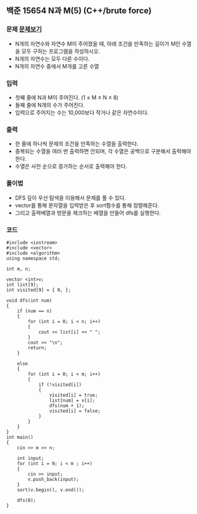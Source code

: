 ## 백준 15654 N과 M(5) (C++/brute force)

### 문제 [문제보기](https://www.acmicpc.net/problem/15654)
 - N개의 자연수와 자연수 M이 주어졌을 때, 아래 조건을 만족하는 길이가 M인 수열을 모두 구하는 프로그램을 작성하시오. 
 - N개의 자연수는 모두 다른 수이다.
 - N개의 자연수 중에서 M개를 고른 수열

### 입력
 - 첫째 줄에 N과 M이 주어진다. (1 ≤ M ≤ N ≤ 8)
 - 둘째 줄에 N개의 수가 주어진다. 
 - 입력으로 주어지는 수는 10,000보다 작거나 같은 자연수이다.

### 출력
 - 한 줄에 하나씩 문제의 조건을 만족하는 수열을 출력한다. 
 - 중복되는 수열을 여러 번 출력하면 안되며, 각 수열은 공백으로 구분해서 출력해야 한다.
 - 수열은 사전 순으로 증가하는 순서로 출력해야 한다.

### 풀이법
 - DFS 깊이 우선 탐색을 이용해서 문제를 풀 수 있다. 
 - vector를 통해 문자열을 입력받은 후 sort함수를 통해 정렬해준다. 
 - 그리고 출력배열과 방문을 체크하는 배열을 만들어 dfs를 실행한다.
 

### 코드
```
#include <iostream>
#include <vector>
#include <algorithm>
using namespace std;

int m, n;

vector <int>v;
int list[9];
int visited[9] = { 0, };

void dfs(int num)
{
	if (num == n)
	{
		for (int i = 0; i < n; i++)
		{
			cout << list[i] << " ";
		}
		cout << "\n";
		return;
	}

	else
	{
		for (int i = 0; i < m; i++)
		{
			if (!visited[i])
			{
				visited[i] = true;
				list[num] = v[i];
				dfs(num + 1);
				visited[i] = false;
			}
		}
	}
}
int main()
{
	cin >> m >> n;

	int input;
	for (int i = 0; i < m ; i++)
	{
		cin >> input;
		v.push_back(input);
	}
	sort(v.begin(), v.end());

	dfs(0);
}
```

